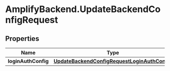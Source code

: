 # AmplifyBackend.UpdateBackendConfigRequest

## Properties

Name | Type | Description | Notes
------------ | ------------- | ------------- | -------------
**loginAuthConfig** | [**UpdateBackendConfigRequestLoginAuthConfig**](UpdateBackendConfigRequestLoginAuthConfig.md) |  | [optional] 


